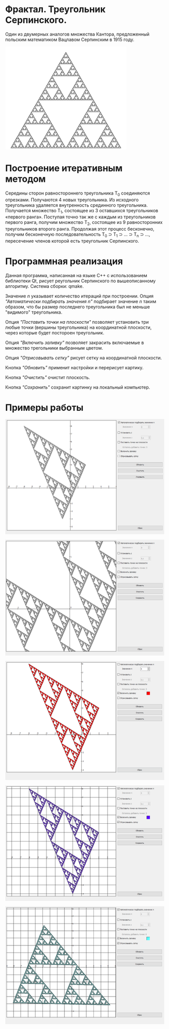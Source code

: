 # Фрактал. Треугольник Серпинского.

Один из двумерных аналогов множества Кантора, предложенный польским математиком Вацлавом Серпинским в 1915 году.

![Визуализация Diamond-Square](https://raw.githubusercontent.com/Sergkon99/fractal/master/img/ts.png "Орк")

# Построение итеративным методом

Середины сторон равностороннего треугольника T<sub>0</sub> соединяются отрезками. Получаются 4 новых треугольника. Из исходного треугольника удаляется внутренность срединного треугольника. Получается множество T<sub>1</sub>, состоящее из 3 оставшихся треугольников «первого ранга». Поступая точно так же с каждым из треугольников первого ранга, получим множество T<sub>2</sub>, состоящее из 9 равносторонних треугольников второго ранга. Продолжая этот процесс бесконечно, получим бесконечную последовательность T<sub>0</sub> &sup; T<sub>1</sub>  &sup; &hellip; &sup; T<sub>n</sub> &sup; &hellip;, пересечение членов которой есть треугольник Серпинского.

# Программная реализация

Данная программа, написанная на языке C++ с использованием библиотеки Qt, рисует реугольник Серпинского по вышеописанному алгоритму. Система сборки: qmake.

Значение _n_ указывает количество итераций при построении. Опция _"Автоматически подбирать значения n"_ подбирает значение _n_ таким образом, что бы размер последнего треугольника был не меньше "видимого" треугольника.

Опция _"Поставить точки на плоскости"_ позволяет установить три любые точки (вершины треугольника) на координатной плоскости, через которые будет постороен треугольник.

Опция _"Включить заливку"_ позволяет закрасить включаемые в множество трегольники выбранным цветом.

Опция _"Отрисовывать сетку"_ рисует сетку на координатной плоскости.

Кнопка _"Обновить"_ применит настройки и перерисует картику.

Кнопка _"Очистить"_ очистит плоскость.

Кнопка _"Сохранить"_ сохранит картинку на локальный компьютер.

# Примеры работы

![Пример 1](https://raw.githubusercontent.com/Sergkon99/fractal/master/img/7.png "Орк")

![Пример 2](https://raw.githubusercontent.com/Sergkon99/fractal/master/img/8.png "Орк")

![Пример 3](https://raw.githubusercontent.com/Sergkon99/fractal/master/img/12.png "Орк")

![Пример 4](https://raw.githubusercontent.com/Sergkon99/fractal/master/img/13.png "Орк")

![Пример 5](https://raw.githubusercontent.com/Sergkon99/fractal/master/img/14.png "Орк")
